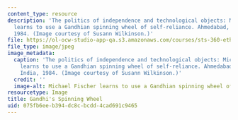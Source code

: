 ```yaml
---
content_type: resource
description: 'The politics of independence and technological objects: Michael Fischer
  learns to use a Gandhian spinning wheel of self-reliance. Ahmedabad, Gujurat, India,
  1984. (Image courtesy of Susann Wilkinson.)'
file: https://ol-ocw-studio-app-qa.s3.amazonaws.com/courses/sts-360-ethnography-spring-2003/075fb6eeb394dc8cbcdd4cad691c9465_sts-360s03.jpg
file_type: image/jpeg
image_metadata:
  caption: 'The politics of independence and technological objects: Michael Fischer
    learns to use a Gandhian spinning wheel of self-reliance. Ahmedabad, Gujurat,
    India, 1984. (Image courtesy of Susann Wilkinson.)'
  credit: ''
  image-alt: Michael Fischer learns to use a Gandhian spinning wheel of self-reliance.
resourcetype: Image
title: Gandhi's Spinning Wheel
uid: 075fb6ee-b394-dc8c-bcdd-4cad691c9465
---
```

